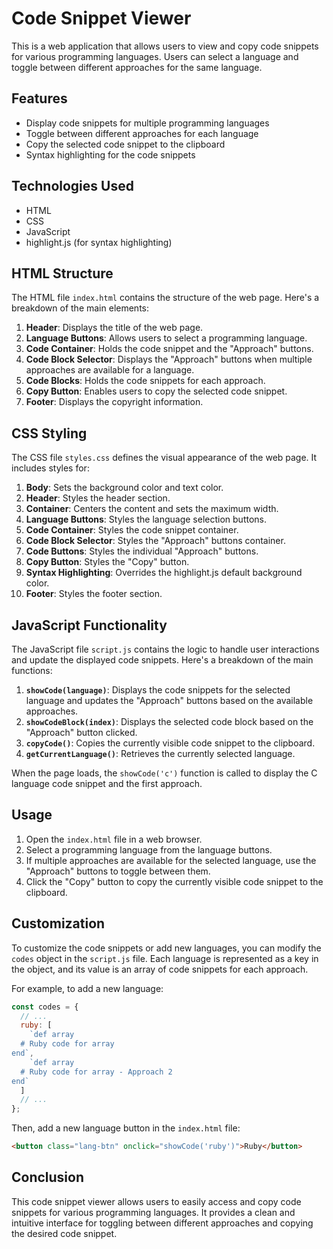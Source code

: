 # Code Snippet Viewer

This is a web application that allows users to view and copy code snippets for various programming languages. Users can select a language and toggle between different approaches for the same language.

## Features

- Display code snippets for multiple programming languages
- Toggle between different approaches for each language
- Copy the selected code snippet to the clipboard
- Syntax highlighting for the code snippets

## Technologies Used

- HTML
- CSS
- JavaScript
- highlight.js (for syntax highlighting)

## HTML Structure

The HTML file `index.html` contains the structure of the web page. Here's a breakdown of the main elements:

1. **Header**: Displays the title of the web page.
2. **Language Buttons**: Allows users to select a programming language.
3. **Code Container**: Holds the code snippet and the "Approach" buttons.
4. **Code Block Selector**: Displays the "Approach" buttons when multiple approaches are available for a language.
5. **Code Blocks**: Holds the code snippets for each approach.
6. **Copy Button**: Enables users to copy the selected code snippet.
7. **Footer**: Displays the copyright information.

## CSS Styling

The CSS file `styles.css` defines the visual appearance of the web page. It includes styles for:

1. **Body**: Sets the background color and text color.
2. **Header**: Styles the header section.
3. **Container**: Centers the content and sets the maximum width.
4. **Language Buttons**: Styles the language selection buttons.
5. **Code Container**: Styles the code snippet container.
6. **Code Block Selector**: Styles the "Approach" buttons container.
7. **Code Buttons**: Styles the individual "Approach" buttons.
8. **Copy Button**: Styles the "Copy" button.
9. **Syntax Highlighting**: Overrides the highlight.js default background color.
10. **Footer**: Styles the footer section.

## JavaScript Functionality

The JavaScript file `script.js` contains the logic to handle user interactions and update the displayed code snippets. Here's a breakdown of the main functions:

1. **`showCode(language)`**: Displays the code snippets for the selected language and updates the "Approach" buttons based on the available approaches.
2. **`showCodeBlock(index)`**: Displays the selected code block based on the "Approach" button clicked.
3. **`copyCode()`**: Copies the currently visible code snippet to the clipboard.
4. **`getCurrentLanguage()`**: Retrieves the currently selected language.

When the page loads, the `showCode('c')` function is called to display the C language code snippet and the first approach.

## Usage

1. Open the `index.html` file in a web browser.
2. Select a programming language from the language buttons.
3. If multiple approaches are available for the selected language, use the "Approach" buttons to toggle between them.
4. Click the "Copy" button to copy the currently visible code snippet to the clipboard.

## Customization

To customize the code snippets or add new languages, you can modify the `codes` object in the `script.js` file. Each language is represented as a key in the object, and its value is an array of code snippets for each approach.

For example, to add a new language:

```javascript
const codes = {
  // ...
  ruby: [
    `def array
  # Ruby code for array
end`,
    `def array
  # Ruby code for array - Approach 2
end`
  ]
  // ...
};
```

Then, add a new language button in the `index.html` file:

```html
<button class="lang-btn" onclick="showCode('ruby')">Ruby</button>
```

## Conclusion

This code snippet viewer allows users to easily access and copy code snippets for various programming languages. It provides a clean and intuitive interface for toggling between different approaches and copying the desired code snippet.